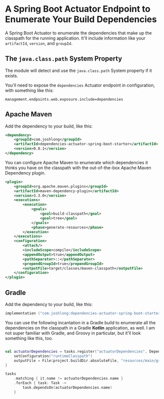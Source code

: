 # A Spring Boot Actuator Endpoint to Enumerate Your Build Dependencies   

A Spring Boot Actuator to enumerate the dependencies that make up the classpath for the running application. 
It'll include information like your `artifactId`, `version`, and `groupId`.

## The `java.class.path` System Property

The module will detect and use the `java.class.path` System property if it exists.

You'll need to expose the `dependencies` Actuator endpoint in configuration, with something like this: 

```properties
management.endpoints.web.exposure.include=dependencies
```

## Apache Maven 

Add the dependency to your build, like this: 

```xml
<dependency>
    <groupId>com.joshlong</groupId>
    <artifactId>dependencies-actuator-spring-boot-starter</artifactId>
    <version>0.0.1</version>
</dependency>
```


You can configure Apache Maven to enumerate which dependencies it thinks you have on the classpath with the out-of-the-box Apache Maven Dependency plugin.

```xml
<plugin>
    <groupId>org.apache.maven.plugins</groupId>
    <artifactId>maven-dependency-plugin</artifactId>
    <version>3.3.0</version>
    <executions>
        <execution>
            <goals>
                <goal>build-classpath</goal>
                <goal>tree</goal>
            </goals>
            <phase>generate-resources</phase>
        </execution>
    </executions>
    <configuration>
        <attach/>
        <includeScope>compile</includeScope>
        <appendOutput>true</appendOutput>
        <pathSeparator>::</pathSeparator>
        <prependGroupId>true</prependGroupId>
        <outputFile>target/classes/maven-classpath</outputFile>
    </configuration>
</plugin>
```

## Gradle 

Add the dependency to your build, like this:

```kotlin
implementation ("com.joshlong:dependencies-actuator-spring-boot-starter:0.0.1") 
```

You can use the following incantation in a Gradle build to enumerate all the dependencies on the classpath in a Gradle **Kotlin** application, as well. I am not super familiar with Gradle, and Groovy in particular, but it'll look something like this, too. 

```kotlin 

val actuatorDependencies = tasks.register("actuatorDependencies", DependencyReportTask::class.java) {
    setConfiguration("runtimeClasspath")
    outputFile = File(project.buildDir.absoluteFile, "resources/main/gradle-classpath")
}

tasks
    .matching { it.name != actuatorDependencies.name }
    .forEach { task: Task ->
        task.dependsOn(actuatorDependencies.name)
    }

```

